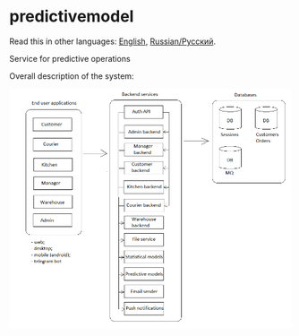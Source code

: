 # predictivemodel

Read this in other languages: [English](predictivemodel.md), [Russian/Русский](predictivemodel.ru.md). 

Service for predictive operations

Overall description of the system: 

![system_overall](../img/system_overall.png)
